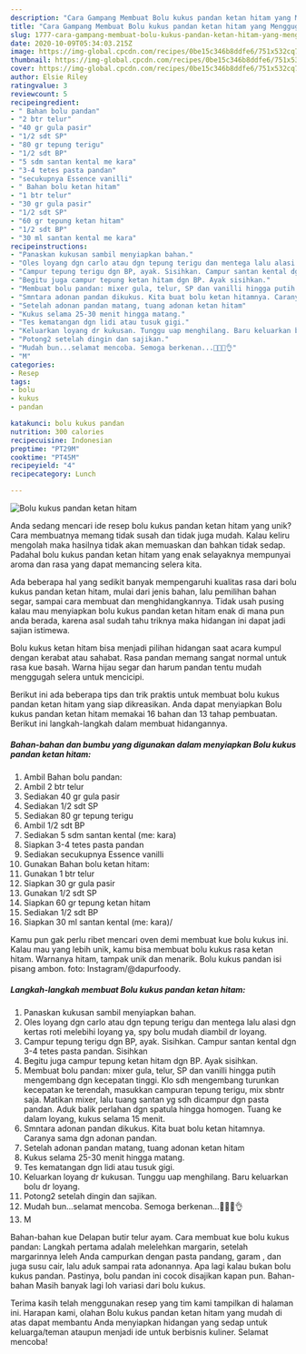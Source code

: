 ```yaml
---
description: "Cara Gampang Membuat Bolu kukus pandan ketan hitam yang Menggugah Selera"
title: "Cara Gampang Membuat Bolu kukus pandan ketan hitam yang Menggugah Selera"
slug: 1777-cara-gampang-membuat-bolu-kukus-pandan-ketan-hitam-yang-menggugah-selera
date: 2020-10-09T05:34:03.215Z
image: https://img-global.cpcdn.com/recipes/0be15c346b8ddfe6/751x532cq70/bolu-kukus-pandan-ketan-hitam-foto-resep-utama.jpg
thumbnail: https://img-global.cpcdn.com/recipes/0be15c346b8ddfe6/751x532cq70/bolu-kukus-pandan-ketan-hitam-foto-resep-utama.jpg
cover: https://img-global.cpcdn.com/recipes/0be15c346b8ddfe6/751x532cq70/bolu-kukus-pandan-ketan-hitam-foto-resep-utama.jpg
author: Elsie Riley
ratingvalue: 3
reviewcount: 5
recipeingredient:
- " Bahan bolu pandan"
- "2 btr telur"
- "40 gr gula pasir"
- "1/2 sdt SP"
- "80 gr tepung terigu"
- "1/2 sdt BP"
- "5 sdm santan kental me kara"
- "3-4 tetes pasta pandan"
- "secukupnya Essence vanilli"
- " Bahan bolu ketan hitam"
- "1 btr telur"
- "30 gr gula pasir"
- "1/2 sdt SP"
- "60 gr tepung ketan hitam"
- "1/2 sdt BP"
- "30 ml santan kental me kara"
recipeinstructions:
- "Panaskan kukusan sambil menyiapkan bahan."
- "Oles loyang dgn carlo atau dgn tepung terigu dan mentega lalu alasi dgn kertas roti melebihi loyang ya, spy bolu mudah diambil dr loyang."
- "Campur tepung terigu dgn BP, ayak. Sisihkan. Campur santan kental dgn 3-4 tetes pasta pandan. Sisihkan"
- "Begitu juga campur tepung ketan hitam dgn BP. Ayak sisihkan."
- "Membuat bolu pandan: mixer gula, telur, SP dan vanilli hingga putih mengembang dgn kecepatan tinggi. Klo sdh mengembang turunkan kecepatan ke terendah, masukkan campuran tepung terigu, mix sbntr saja. Matikan mixer, lalu tuang santan yg sdh dicampur dgn pasta pandan. Aduk balik perlahan dgn spatula hingga homogen. Tuang ke dalam loyang, kukus selama 15 menit."
- "Smntara adonan pandan dikukus. Kita buat bolu ketan hitamnya. Caranya sama dgn adonan pandan."
- "Setelah adonan pandan matang, tuang adonan ketan hitam"
- "Kukus selama 25-30 menit hingga matang."
- "Tes kematangan dgn lidi atau tusuk gigi."
- "Keluarkan loyang dr kukusan. Tunggu uap menghilang. Baru keluarkan bolu dr loyang."
- "Potong2 setelah dingin dan sajikan."
- "Mudah bun...selamat mencoba. Semoga berkenan...🙏🙏😘👌"
- "M"
categories:
- Resep
tags:
- bolu
- kukus
- pandan

katakunci: bolu kukus pandan 
nutrition: 300 calories
recipecuisine: Indonesian
preptime: "PT29M"
cooktime: "PT45M"
recipeyield: "4"
recipecategory: Lunch

---
```



![Bolu kukus pandan ketan hitam](https://img-global.cpcdn.com/recipes/0be15c346b8ddfe6/751x532cq70/bolu-kukus-pandan-ketan-hitam-foto-resep-utama.jpg)

Anda sedang mencari ide resep bolu kukus pandan ketan hitam yang unik? Cara membuatnya memang tidak susah dan tidak juga mudah. Kalau keliru mengolah maka hasilnya tidak akan memuaskan dan bahkan tidak sedap. Padahal bolu kukus pandan ketan hitam yang enak selayaknya mempunyai aroma dan rasa yang dapat memancing selera kita.

Ada beberapa hal yang sedikit banyak mempengaruhi kualitas rasa dari bolu kukus pandan ketan hitam, mulai dari jenis bahan, lalu pemilihan bahan segar, sampai cara membuat dan menghidangkannya. Tidak usah pusing kalau mau menyiapkan bolu kukus pandan ketan hitam enak di mana pun anda berada, karena asal sudah tahu triknya maka hidangan ini dapat jadi sajian istimewa.

Bolu kukus ketan hitam bisa menjadi pilihan hidangan saat acara kumpul dengan kerabat atau sahabat. Rasa pandan memang sangat normal untuk rasa kue basah. Warna hijau segar dan harum pandan tentu mudah menggugah selera untuk mencicipi.


Berikut ini ada beberapa tips dan trik praktis untuk membuat bolu kukus pandan ketan hitam yang siap dikreasikan. Anda dapat menyiapkan Bolu kukus pandan ketan hitam memakai 16 bahan dan 13 tahap pembuatan. Berikut ini langkah-langkah dalam membuat hidangannya.

<!--inarticleads1-->

##### Bahan-bahan dan bumbu yang digunakan dalam menyiapkan Bolu kukus pandan ketan hitam:

1. Ambil  Bahan bolu pandan:
1. Ambil 2 btr telur
1. Sediakan 40 gr gula pasir
1. Sediakan 1/2 sdt SP
1. Sediakan 80 gr tepung terigu
1. Ambil 1/2 sdt BP
1. Sediakan 5 sdm santan kental (me: kara)
1. Siapkan 3-4 tetes pasta pandan
1. Sediakan secukupnya Essence vanilli
1. Gunakan  Bahan bolu ketan hitam:
1. Gunakan 1 btr telur
1. Siapkan 30 gr gula pasir
1. Gunakan 1/2 sdt SP
1. Siapkan 60 gr tepung ketan hitam
1. Sediakan 1/2 sdt BP
1. Siapkan 30 ml santan kental (me: kara)/


Kamu pun gak perlu ribet mencari oven demi membuat kue bolu kukus ini. Kalau mau yang lebih unik, kamu bisa membuat bolu kukus rasa ketan hitam. Warnanya hitam, tampak unik dan menarik. Bolu kukus pandan isi pisang ambon. foto: Instagram/@dapurfoody. 

<!--inarticleads2-->

##### Langkah-langkah membuat Bolu kukus pandan ketan hitam:

1. Panaskan kukusan sambil menyiapkan bahan.
1. Oles loyang dgn carlo atau dgn tepung terigu dan mentega lalu alasi dgn kertas roti melebihi loyang ya, spy bolu mudah diambil dr loyang.
1. Campur tepung terigu dgn BP, ayak. Sisihkan. Campur santan kental dgn 3-4 tetes pasta pandan. Sisihkan
1. Begitu juga campur tepung ketan hitam dgn BP. Ayak sisihkan.
1. Membuat bolu pandan: mixer gula, telur, SP dan vanilli hingga putih mengembang dgn kecepatan tinggi. Klo sdh mengembang turunkan kecepatan ke terendah, masukkan campuran tepung terigu, mix sbntr saja. Matikan mixer, lalu tuang santan yg sdh dicampur dgn pasta pandan. Aduk balik perlahan dgn spatula hingga homogen. Tuang ke dalam loyang, kukus selama 15 menit.
1. Smntara adonan pandan dikukus. Kita buat bolu ketan hitamnya. Caranya sama dgn adonan pandan.
1. Setelah adonan pandan matang, tuang adonan ketan hitam
1. Kukus selama 25-30 menit hingga matang.
1. Tes kematangan dgn lidi atau tusuk gigi.
1. Keluarkan loyang dr kukusan. Tunggu uap menghilang. Baru keluarkan bolu dr loyang.
1. Potong2 setelah dingin dan sajikan.
1. Mudah bun...selamat mencoba. Semoga berkenan...🙏🙏😘👌
1. M


Bahan-bahan kue Delapan butir telur ayam. Cara membuat kue bolu kukus pandan: Langkah pertama adalah melelehkan margarin, setelah margarinnya leleh Anda campurkan dengan pasta pandang, garam , dan juga susu cair, lalu aduk sampai rata adonannya. Apa lagi kalau bukan bolu kukus pandan. Pastinya, bolu pandan ini cocok disajikan kapan pun. Bahan-bahan Masih banyak lagi loh variasi dari bolu kukus. 

Terima kasih telah menggunakan resep yang tim kami tampilkan di halaman ini. Harapan kami, olahan Bolu kukus pandan ketan hitam yang mudah di atas dapat membantu Anda menyiapkan hidangan yang sedap untuk keluarga/teman ataupun menjadi ide untuk berbisnis kuliner. Selamat mencoba!
